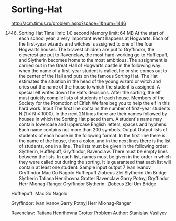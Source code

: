 # Sorting-Hat
http://acm.timus.ru/problem.aspx?space=1&num=1446


1446. Sorting Hat
Time limit: 1.0 second
Memory limit: 64 MB
At the start of each school year, a very important event happens at Hogwarts. Each of the first-year wizards and witches is assigned to one of the four Hogwarts houses. The bravest children are put to Gryffindor, the cleverest are put to Ravenclaw, the most hard-working go to Hufflepuff, and Slytherin becomes home to the most ambitious. The assignment is carried out in the Great Hall of Hogwarts castle in the following way: when the name of a first-year student is called, he or she comes out to the center of the Hall and puts on the famous Sorting Hat. The Hat estimates the situation in the head of the young wizard or witch and cries out the name of the house to which the student is assigned. A special elf writes down the Hat's decisions. After the sorting, the elf must quickly compile lists of students of each house. Members of the Society for the Promotion of Elfish Welfare beg you to help the elf in this hard work.
Input
The first line contains the number of first-year students N (1 ≤ N ≤ 1000). In the next 2N lines there are their names followed by houses in which the Sorting Hat placed them. A student's name may contain lowercase and uppercase English letters, spaces and hyphens. Each name contains not more than 200 symbols.
Output
Output lists of students of each house in the following format. In the first line there is the name of the house, then a colon, and in the next lines there is the list of students, one in a line. The lists must be given in the following order: Slytherin, Hufflepuff, Gryffindor, Ravenclaw. There must be empty lines between the lists. In each list, names must be given in the order in which they were called out during the sorting. It is guaranteed that each list will contain at least one student.
Sample
input	output
7
Ivan Ivanov
Gryffindor
Mac Go Nagolo
Hufflepuff
Zlobeus Zlei
Slytherin
Um Bridge
Slytherin
Tatiana Henrihovna Grotter
Ravenclaw
Garry Potnyj
Gryffindor
Herr Mionag-Ranger
Gryffindor
Slytherin:
Zlobeus Zlei
Um Bridge

Hufflepuff:
Mac Go Nagolo

Gryffindor:
Ivan Ivanov
Garry Potnyj
Herr Mionag-Ranger

Ravenclaw:
Tatiana Henrihovna Grotter
Problem Author: Stanislav Vasilyev
